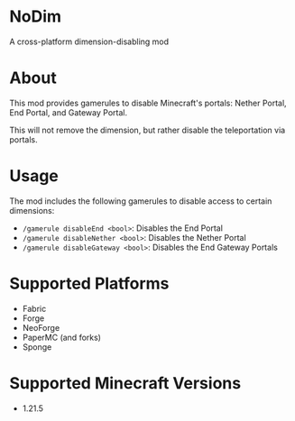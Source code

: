 # NoDim
A cross-platform dimension-disabling mod

# About
This mod provides gamerules to disable Minecraft's portals: Nether Portal, End Portal, and Gateway Portal.<p>
This will not remove the dimension, but rather disable the teleportation via portals.

# Usage
The mod includes the following gamerules to disable access to certain dimensions:
- `/gamerule disableEnd <bool>`: Disables the End Portal
- `/gamerule disableNether <bool>`: Disables the Nether Portal
- `/gamerule disableGateway <bool>`: Disables the End Gateway Portals

# Supported Platforms
- Fabric
- Forge
- NeoForge
- PaperMC (and forks)
- Sponge 

# Supported Minecraft Versions
- 1.21.5